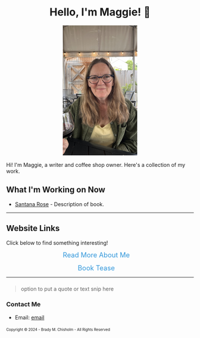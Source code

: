 <!DOCTYPE html>
<h1 align="center">Hello, I'm Maggie! 👋</h1>

<p align="center">
  <a href="(https://github.com/bchisholm08/mmgWrites.github.io/blob/main/)">
    <img src="images/mmgHeadShot.jpg" alt="headshot" width="200" height="350">
  </a>
</p>

Hi! I'm Maggie, a writer and coffee shop owner. Here's a collection of my work. 

## What I'm Working on Now
- [Santana Rose](link-to-story) - Description of book. 

---

## Website Links
Click below to find something interesting!
<div style="text-align: center;">
  <a href="/about.md" style="font-size: 18px; margin-right: 20px; text-decoration: none; color: #3498db;">Read More About Me</a>
  
  <a href="./chapters.md" style="font-size: 18px; margin-right: 20px; text-decoration: none; color: #3498db;">Book Tease</a>
</div>

---

###

> option to put a quote or text snip here

### Contact Me
  * Email: [email](mailto:email@gmail.com)



<sup><sub>Copyright © 2024 - Brady M. Chisholm - All Rights Reserved</sub></sup>

